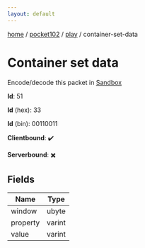 ```yaml
---
layout: default
---
```


[home](/)  /  [pocket102](/protocol/pocket102)  /  [play](/protocol/pocket102/play)  /  container-set-data

# Container set data

Encode/decode this packet in [Sandbox](../../../sandbox/pocket102#play.container_set_data)

**Id**: 51

**Id** (hex): 33

**Id** (bin): 00110011

**Clientbound**: ✔️

**Serverbound**: ✖️

## Fields

Name | Type
---|---
window | ubyte
property | varint
value | varint
